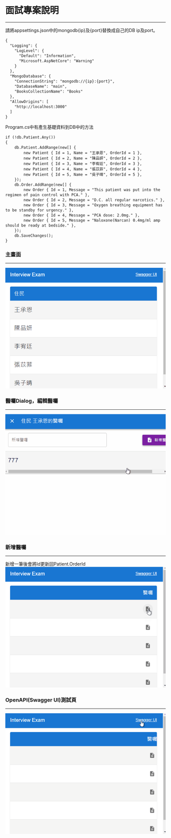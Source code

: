 # 面試專案說明
---

請將appsettings.json中的mongodb{ip}及{port}替換成自己的DB ip及port。
```
{
  "Logging": {
    "LogLevel": {
      "Default": "Information",
      "Microsoft.AspNetCore": "Warning"
    }
  },
  "MongoDatabase": {
    "ConnectionString": "mongodb://{ip}:{port}",
    "DatabaseName": "main",
    "BooksCollectionName": "Books"
  },
  "AllowOrigins": [
    "http://localhost:3000"
  ]
}
```

Program.cs中有產生基礎資料到DB中的方法
```
if (!db.Patient.Any())
{
    db.Patient.AddRange(new[] {
        new Patient { Id = 1, Name = "王承恩", OrderId = 1 },
        new Patient { Id = 2, Name = "陳品妍", OrderId = 2 },
        new Patient { Id = 3, Name = "李宥廷", OrderId = 3 },
        new Patient { Id = 4, Name = "張苡菲", OrderId = 4 },
        new Patient { Id = 5, Name = "吳子晴", OrderId = 5 },
    });
    db.Order.AddRange(new[] {
        new Order { Id = 1, Message = "This patient was put into the regimen of pain control with PCA." },
        new Order { Id = 2, Message = "D.C. all regular narcotics." },
        new Order { Id = 3, Message = "Oxygen breathing equipment has to be standby for urgency." },
        new Order { Id = 4, Message = "PCA dose: 2.0mg." },
        new Order { Id = 5, Message = "Naloxone(Narcan) 0.4mg/ml amp should be ready at bedside." },
    });
    db.SaveChanges();
}
```

### 主畫面
---
![image](https://github.com/HTDemon/WebApplication1/blob/master/WebApplication1/README/IE_1.gif)


### 醫囑Dialog，編輯醫囑
---
![image](https://github.com/HTDemon/WebApplication1/blob/master/WebApplication1/README/IE_2.gif)


### 新增醫囑
---
新增一筆後會將Id更新回Patient.OrderId
![image](https://github.com/HTDemon/WebApplication1/blob/master/WebApplication1/README/IE_3.gif)


### OpenAPI(Swagger UI)測試頁
---
![image](https://github.com/HTDemon/WebApplication1/blob/master/WebApplication1/README/IE_4.gif)

